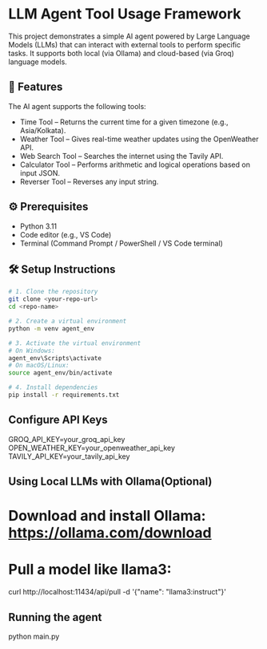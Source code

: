 # LLM Agent Tool Usage Framework

This project demonstrates a simple AI agent powered by Large Language Models (LLMs) that can interact with external tools to perform specific tasks. It supports both local (via Ollama) and cloud-based (via Groq) language models.

## 🧠 Features

The AI agent supports the following tools:

- Time Tool – Returns the current time for a given timezone (e.g., Asia/Kolkata).
- Weather Tool – Gives real-time weather updates using the OpenWeather API.
- Web Search Tool – Searches the internet using the Tavily API.
- Calculator Tool – Performs arithmetic and logical operations based on input JSON.
- Reverser Tool – Reverses any input string.

## ⚙️ Prerequisites

- Python 3.11
- Code editor (e.g., VS Code)
- Terminal (Command Prompt / PowerShell / VS Code terminal)

## 🛠️ Setup Instructions

```bash
# 1. Clone the repository
git clone <your-repo-url>
cd <repo-name>

# 2. Create a virtual environment
python -m venv agent_env

# 3. Activate the virtual environment
# On Windows:
agent_env\Scripts\activate
# On macOS/Linux:
source agent_env/bin/activate

# 4. Install dependencies
pip install -r requirements.txt
```

## Configure API Keys
GROQ_API_KEY=your_groq_api_key
OPEN_WEATHER_KEY=your_openweather_api_key
TAVILY_API_KEY=your_tavily_api_key

## Using Local LLMs with Ollama(Optional)
# Download and install Ollama: https://ollama.com/download
# Pull a model like llama3:
curl http://localhost:11434/api/pull -d '{"name": "llama3:instruct"}'

## Running the agent
python main.py

